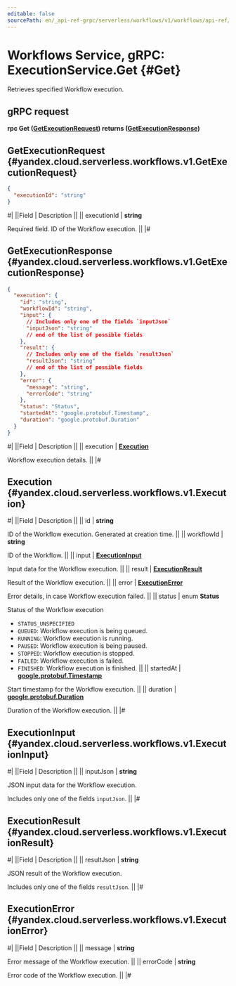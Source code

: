 ```yaml
---
editable: false
sourcePath: en/_api-ref-grpc/serverless/workflows/v1/workflows/api-ref/grpc/Execution/get.md
---
```


# Workflows Service, gRPC: ExecutionService.Get {#Get}

Retrieves specified Workflow execution.

## gRPC request

**rpc Get ([GetExecutionRequest](#yandex.cloud.serverless.workflows.v1.GetExecutionRequest)) returns ([GetExecutionResponse](#yandex.cloud.serverless.workflows.v1.GetExecutionResponse))**

## GetExecutionRequest {#yandex.cloud.serverless.workflows.v1.GetExecutionRequest}

```json
{
  "executionId": "string"
}
```

#|
||Field | Description ||
|| executionId | **string**

Required field. ID of the Workflow execution. ||
|#

## GetExecutionResponse {#yandex.cloud.serverless.workflows.v1.GetExecutionResponse}

```json
{
  "execution": {
    "id": "string",
    "workflowId": "string",
    "input": {
      // Includes only one of the fields `inputJson`
      "inputJson": "string"
      // end of the list of possible fields
    },
    "result": {
      // Includes only one of the fields `resultJson`
      "resultJson": "string"
      // end of the list of possible fields
    },
    "error": {
      "message": "string",
      "errorCode": "string"
    },
    "status": "Status",
    "startedAt": "google.protobuf.Timestamp",
    "duration": "google.protobuf.Duration"
  }
}
```

#|
||Field | Description ||
|| execution | **[Execution](#yandex.cloud.serverless.workflows.v1.Execution)**

Workflow execution details. ||
|#

## Execution {#yandex.cloud.serverless.workflows.v1.Execution}

#|
||Field | Description ||
|| id | **string**

ID of the Workflow execution. Generated at creation time. ||
|| workflowId | **string**

ID of the Workflow. ||
|| input | **[ExecutionInput](#yandex.cloud.serverless.workflows.v1.ExecutionInput)**

Input data for the Workflow execution. ||
|| result | **[ExecutionResult](#yandex.cloud.serverless.workflows.v1.ExecutionResult)**

Result of the Workflow execution. ||
|| error | **[ExecutionError](#yandex.cloud.serverless.workflows.v1.ExecutionError)**

Error details, in case Workflow execution failed. ||
|| status | enum **Status**

Status of the Workflow execution

- `STATUS_UNSPECIFIED`
- `QUEUED`: Workflow execution is being queued.
- `RUNNING`: Workflow execution is running.
- `PAUSED`: Workflow execution is being paused.
- `STOPPED`: Workflow execution is stopped.
- `FAILED`: Workflow execution is failed.
- `FINISHED`: Workflow execution is finished. ||
|| startedAt | **[google.protobuf.Timestamp](https://developers.google.com/protocol-buffers/docs/reference/google.protobuf#timestamp)**

Start timestamp for the Workflow execution. ||
|| duration | **[google.protobuf.Duration](https://developers.google.com/protocol-buffers/docs/reference/csharp/class/google/protobuf/well-known-types/duration)**

Duration of the Workflow execution. ||
|#

## ExecutionInput {#yandex.cloud.serverless.workflows.v1.ExecutionInput}

#|
||Field | Description ||
|| inputJson | **string**

JSON input data for the Workflow execution.

Includes only one of the fields `inputJson`. ||
|#

## ExecutionResult {#yandex.cloud.serverless.workflows.v1.ExecutionResult}

#|
||Field | Description ||
|| resultJson | **string**

JSON result of the Workflow execution.

Includes only one of the fields `resultJson`. ||
|#

## ExecutionError {#yandex.cloud.serverless.workflows.v1.ExecutionError}

#|
||Field | Description ||
|| message | **string**

Error message of the Workflow execution. ||
|| errorCode | **string**

Error code of the Workflow execution. ||
|#